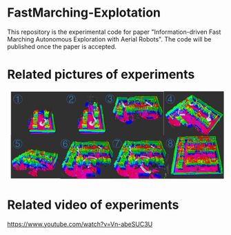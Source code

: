 # FastMarching-Explotation
This repository is the experimental code for paper "Information-driven Fast Marching Autonomous Exploration with Aerial Robots". The code will be published once the paper is accepted.
# Related pictures of experiments
![image](https://github.com/BoLeiChen/fastmarching-exploration/blob/main/image.png)
# Related video of experiments
https://www.youtube.com/watch?v=Vn-abeSUC3U
